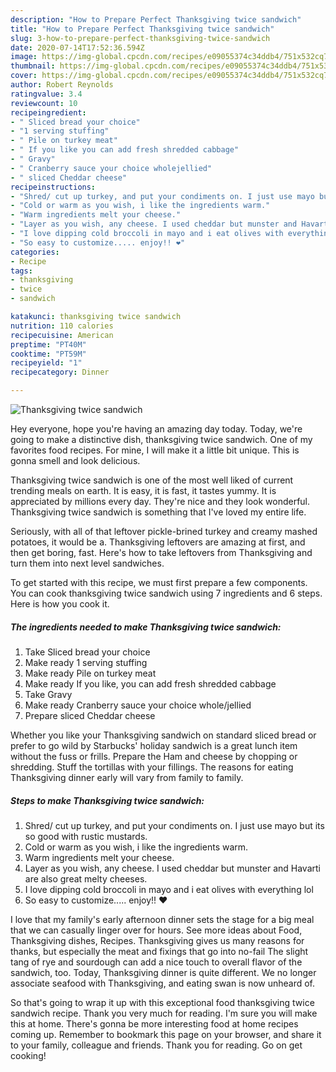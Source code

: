 ```yaml
---
description: "How to Prepare Perfect Thanksgiving twice sandwich"
title: "How to Prepare Perfect Thanksgiving twice sandwich"
slug: 3-how-to-prepare-perfect-thanksgiving-twice-sandwich
date: 2020-07-14T17:52:36.594Z
image: https://img-global.cpcdn.com/recipes/e09055374c34ddb4/751x532cq70/thanksgiving-twice-sandwich-recipe-main-photo.jpg
thumbnail: https://img-global.cpcdn.com/recipes/e09055374c34ddb4/751x532cq70/thanksgiving-twice-sandwich-recipe-main-photo.jpg
cover: https://img-global.cpcdn.com/recipes/e09055374c34ddb4/751x532cq70/thanksgiving-twice-sandwich-recipe-main-photo.jpg
author: Robert Reynolds
ratingvalue: 3.4
reviewcount: 10
recipeingredient:
- " Sliced bread your choice"
- "1 serving stuffing"
- " Pile on turkey meat"
- " If you like you can add fresh shredded cabbage"
- " Gravy"
- " Cranberry sauce your choice wholejellied"
- " sliced Cheddar cheese"
recipeinstructions:
- "Shred/ cut up turkey, and put your condiments on. I just use mayo but its so good with rustic mustards."
- "Cold or warm as you wish, i like the ingredients warm."
- "Warm ingredients melt your cheese."
- "Layer as you wish, any cheese. I used cheddar but munster and Havarti are also great melty cheeses."
- "I love dipping cold broccoli in mayo and i eat olives with everything lol"
- "So easy to customize..... enjoy!! ❤"
categories:
- Recipe
tags:
- thanksgiving
- twice
- sandwich

katakunci: thanksgiving twice sandwich 
nutrition: 110 calories
recipecuisine: American
preptime: "PT40M"
cooktime: "PT59M"
recipeyield: "1"
recipecategory: Dinner

---
```



![Thanksgiving twice sandwich](https://img-global.cpcdn.com/recipes/e09055374c34ddb4/751x532cq70/thanksgiving-twice-sandwich-recipe-main-photo.jpg)

Hey everyone, hope you're having an amazing day today. Today, we're going to make a distinctive dish, thanksgiving twice sandwich. One of my favorites food recipes. For mine, I will make it a little bit unique. This is gonna smell and look delicious.

Thanksgiving twice sandwich is one of the most well liked of current trending meals on earth. It is easy, it is fast, it tastes yummy. It is appreciated by millions every day. They're nice and they look wonderful. Thanksgiving twice sandwich is something that I've loved my entire life.

Seriously, with all of that leftover pickle-brined turkey and creamy mashed potatoes, it would be a. Thanksgiving leftovers are amazing at first, and then get boring, fast. Here&#39;s how to take leftovers from Thanksgiving and turn them into next level sandwiches.


To get started with this recipe, we must first prepare a few components. You can cook thanksgiving twice sandwich using 7 ingredients and 6 steps. Here is how you cook it.

<!--inarticleads1-->

##### The ingredients needed to make Thanksgiving twice sandwich:

1. Take  Sliced bread your choice
1. Make ready 1 serving stuffing
1. Make ready  Pile on turkey meat
1. Make ready  If you like, you can add fresh shredded cabbage
1. Take  Gravy
1. Make ready  Cranberry sauce your choice whole/jellied
1. Prepare  sliced Cheddar cheese


Whether you like your Thanksgiving sandwich on standard sliced bread or prefer to go wild by Starbucks&#39; holiday sandwich is a great lunch item without the fuss or frills. Prepare the Ham and cheese by chopping or shredding. Stuff the tortillas with your fillings. The reasons for eating Thanksgiving dinner early will vary from family to family. 

<!--inarticleads2-->

##### Steps to make Thanksgiving twice sandwich:

1. Shred/ cut up turkey, and put your condiments on. I just use mayo but its so good with rustic mustards.
1. Cold or warm as you wish, i like the ingredients warm.
1. Warm ingredients melt your cheese.
1. Layer as you wish, any cheese. I used cheddar but munster and Havarti are also great melty cheeses.
1. I love dipping cold broccoli in mayo and i eat olives with everything lol
1. So easy to customize..... enjoy!! ❤


I love that my family&#39;s early afternoon dinner sets the stage for a big meal that we can casually linger over for hours. See more ideas about Food, Thanksgiving dishes, Recipes. Thanksgiving gives us many reasons for thanks, but especially the meat and fixings that go into no-fail The slight tang of rye and sourdough can add a nice touch to overall flavor of the sandwich, too. Today, Thanksgiving dinner is quite different. We no longer associate seafood with Thanksgiving, and eating swan is now unheard of. 

So that's going to wrap it up with this exceptional food thanksgiving twice sandwich recipe. Thank you very much for reading. I'm sure you will make this at home. There's gonna be more interesting food at home recipes coming up. Remember to bookmark this page on your browser, and share it to your family, colleague and friends. Thank you for reading. Go on get cooking!
